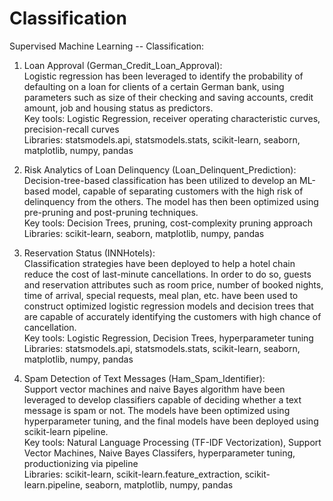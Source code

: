 # Classification
Supervised Machine Learning -- Classification:

1) Loan Approval (German_Credit_Loan_Approval): <br>
Logistic regression has been leveraged to identify the probability of defaulting on a loan for clients of a certain German bank,
using parameters such as size of their checking and saving accounts, credit amount, job and housing status as predictors. <br>
Key tools: Logistic Regression, receiver operating characteristic curves, precision-recall curves <br>
Libraries: statsmodels.api, statsmodels.stats, scikit-learn, seaborn, matplotlib, numpy, pandas

2) Risk Analytics of Loan Delinquency (Loan_Delinquent_Prediction): <br>
Decision-tree-based classification has been utilized to develop an ML-based model, capable of separating customers with the 
high risk of delinquency from the others. The model has then been optimized using pre-pruning and post-pruning techniques. <br>
Key tools: Decision Trees, pruning, cost-complexity pruning approach <br>
Libraries: scikit-learn, seaborn, matplotlib, numpy, pandas

3) Reservation Status (INNHotels): <br>
Classification strategies have been deployed to help a hotel chain reduce the cost of last-minute cancellations. In order to do
so, guests and reservation attributes such as room price, number of booked nights, time of arrival, special requests, meal plan,
etc. have been used to construct optimized logistic regression models and decision trees that are capable of accurately 
identifying the customers with high chance of cancellation. <br>
Key tools: Logistic Regression, Decision Trees, hyperparameter tuning <br>
Libraries: statsmodels.api, statsmodels.stats, scikit-learn, seaborn, matplotlib, numpy, pandas

4) Spam Detection of Text Messages (Ham_Spam_Identifier): <br>
Support vector machines and naive Bayes algorithm have been leveraged to develop classifiers capable of deciding whether
a text message is spam or not. The models have been optimized using hyperparameter tuning, and the final models
have been deployed using scikit-learn pipeline. <br>
Key tools: Natural Language Processing (TF-IDF Vectorization), Support Vector Machines, Naive Bayes Classifers, 
           hyperparameter tuning, productionizing via pipeline  <br>
Libraries: scikit-learn, scikit-learn.feature_extraction, scikit-learn.pipeline, seaborn, matplotlib, numpy, pandas


